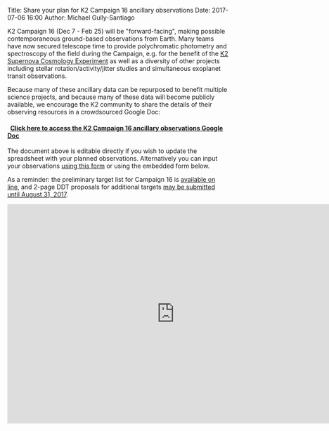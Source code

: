 Title: Share your plan for K2 Campaign 16 ancillary observations
Date: 2017-07-06 16:00
Author: Michael Gully-Santiago

K2 Campaign 16 (Dec 7 - Feb 25) will be "forward-facing", making possible contemporaneous ground-based observations from Earth.  Many teams have now secured telescope time to provide polychromatic photometry and spectroscopy of the field during the Campaign, e.g. for the benefit of the [K2 Supernova Cosmology Experiment](/supernova-experiment.html) as well as a diversity of other projects including stellar rotation/activity/jitter studies and simultaneous exoplanet transit observations.

Because many of these ancillary data can be repurposed to benefit multiple science projects, and because many of these data will become publicly available, we encourage the K2 community to share the details of their observing resources in a crowdsourced Google Doc:

#### <i class="fa fa-file fa-lg" style="margin-top:0.5em; margin-bottom:0.5em;"></i>&nbsp;&nbsp;[Click here to access the K2 Campaign 16 ancillary observations Google Doc](https://docs.google.com/spreadsheets/d/1ymIEoUyX0ZE8sKHA80tV8ieYJh47Nj4tIDIGXZeKqc4/edit?usp=sharing)

The document above is editable directly if you wish to update the spreadsheet with your planned observations.  Alternatively you can input your observations [using this form](https://goo.gl/forms/I5ctgJCh3OQX9TQz2) or using the embedded form below.

As a reminder: the preliminary target list for Campaign 16 is [available on line](k2-campaign-16-preliminary-target-list-available.html), and 2-page DDT proposals for additional targets [may be submitted until August 31, 2017](k2-ddt.html).

<iframe src="https://docs.google.com/forms/d/e/1FAIpQLSdIWV7QXIs_PqddugpY2bjrDYfkiltyO6ILUlAT_IUNANju_Q/viewform?embedded=true" width="760" height="500" frameborder="0" marginheight="0" marginwidth="0">Loading...</iframe>
